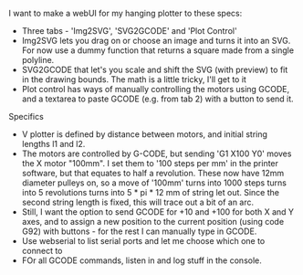 I want to make a webUI for my hanging plotter to these specs:
* Three tabs - 'Img2SVG', 'SVG2GCODE' and 'Plot Control'
* Img2SVG lets you drag on or choose an image and turns it into an SVG. For now use a dummy function that returns a square made from a single polyline.
* SVG2GCODE that let's you scale and shift the SVG (with preview) to fit in the drawing bounds. The math is a little tricky, I'll get to it
* Plot control has ways of manually controlling the motors using GCODE, and a textarea to paste GCODE (e.g. from tab 2) with a button to send it.

Specifics
* V plotter is defined by distance between motors, and initial string lengths l1 and l2. 
* The motors are controlled by G-CODE, but sending 'G1 X100 Y0' moves the X motor "100mm". I set them to '100 steps per mm' in the printer software, but that equates to half a revolution. These now have 12mm diameter pulleys on, so a move of '100mm' turns into 1000 steps turns into 5 revolutions turns into 5 * pi * 12 mm of string let out. Since the second string length is fixed, this will trace out a bit of an arc. 
* Still, I want the option to send GCODE for +10 and +100 for both X and Y axes, and to assign a new position to the current position (using code G92) with buttons - for the rest I can manually type in GCODE. 
* Use webserial to list serial ports and let me choose which one to connect to
* FOr all GCODE commands, listen in and log stuff in the console. 